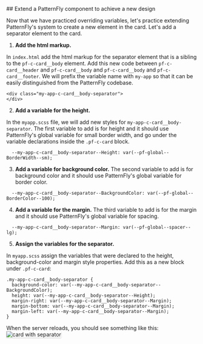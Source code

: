 ## Extend a PatternFly component to achieve a new design

Now that we have practiced overriding variables, let's practice extending PatternFly's system to create a new element in the card. Let's add a separator element to the card.

1) <strong>Add the html markup.</strong> 

In `index.html` add the html markup for the separator element that is a sibling to the `pf-c-card__body` element. Add this new code between `pf-c-card__header` and `pf-c-card__body` and `pf-c-card__body` and `pf-c-card__footer`. We will prefix the variable name with `my-app` so that it can be easily distinguished from the PatternFly codebase.

```
<div class="my-app-c-card__body-separator">
</div>
```

2) <strong>Add a variable for the height.</strong> 

In the `myapp.scss` file, we will add new styles for `my-app-c-card__body-separator`. The first variable to add is for height and it should use PatternFly's global variable for small border width, and go under the variable declarations inside the `.pf-c-card` block.

```
  --my-app-c-card__body-separator--Height: var(--pf-global--BorderWidth--sm);
```

3) <strong>Add a variable for background color.</strong> The second variable to add is for background color and it should use PatternFly's global variable for border color.

```
  --my-app-c-card__body-separator--BackgroundColor: var(--pf-global--BorderColor--100);
```

4) <strong>Add a variable for the margin.</strong> The third variable to add is for the margin and it should use PatternFly's global variable for spacing.

```
  --my-app-c-card__body-separator--Margin: var(--pf-global--spacer--lg);
```

5) <strong>Assign the variables for the separator.</strong>

In `myapp.scss` assign the variables that were declared to the height, background-color and margin style properties. Add this as a new block under `.pf-c-card`:

```
.my-app-c-card__body-separator {
  background-color: var(--my-app-c-card__body-separator--BackgroundColor);
  height: var(--my-app-c-card__body-separator--Height);
  margin-right: var(--my-app-c-card__body-separator--Margin);
  margin-bottom: var(--my-app-c-card__body-separator--Margin);
  margin-left: var(--my-app-c-card__body-separator--Margin);
}
```

When the server reloads, you should see something like this:
<img src="module-5/assets/devconf-artboard-3.png" alt="card with separator" style="box-shadow: rgba(3, 3, 3, 0.2) 0px 1.25px 2.5px 0px;" />